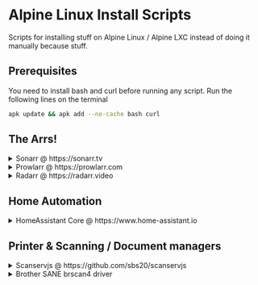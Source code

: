 # Alpine Linux Install Scripts

Scripts for installing stuff on Alpine Linux / Alpine LXC instead of doing it manually because stuff.

## Prerequisites

You need to install bash and curl before running any script. Run the following lines on the terminal

```bash
apk update && apk add --no-cache bash curl
```

## The Arrs!

<details>
  <summary>Sonarr @ https://sonarr.tv</summary>

  #### Details
  - **Installed to**: /opt/sonarr
  - **Upgradeable?**: Yes, using built-in updater
  - **Branch**: You can choose during install and change later on WebUI

  #### Script
```bash
bash <(wget -qO- https://raw.githubusercontent.com/x-keita/alpine-scripts/main/install-sonarr.sh)
```
</details>

<details>
  <summary>Prowlarr @ https://prowlarr.com</summary>

  #### Details
  - **Installed on**: /opt/prowlarr
  - **Upgradeable?**: Yes, using built-in updater
  - **Branch**: Develop (Only branch available)

  #### Script
```bash
bash <(wget -qO- https://raw.githubusercontent.com/x-keita/alpine-scripts/main/install-prowlarr.sh)
```
</details>

<details>
  <summary>Radarr @ https://radarr.video</summary>

  #### Details
  - **Installed on**: /opt/radarr
  - **Upgradeable?**: Yes, using built-in updater
  - **Branch**: You can choose during install and change later on WebUI

  #### Script
```bash
bash <(wget -qO- https://raw.githubusercontent.com/x-keita/alpine-scripts/main/install-radarr.sh)
```
</details>

## Home Automation

<details>
  <summary>HomeAssistant Core @ https://www.home-assistant.io</summary>

  #### Details
  - **Space required**: At least 3.5 GB for first time install. Post-install storage usage goes down to 1.5~ GB
  - **Upgradeable?**: Yes, run `pip3 install --upgrade homeassistant` to install latest version
  - **Bugs**: On System Health, `Installation Type` appears as `Unknown`

  #### Script
```bash
curl -L https://github.com/x-keita/alpine-scripts/raw/main/install-hass.sh | bash --
```
</details>

## Printer & Scanning / Document managers

<details>
  <summary>Scanservjs @ https://github.com/sbs20/scanservjs</summary>

  #### Details
  - **Installed on**: /var/www/scanservjs
  - **Upgradeable?**: Yes, run the script again to install latest version

  #### Script
```bash
bash <(wget -qO- https://github.com/x-keita/alpine-scripts/raw/main/install-scanservjs.sh)
```
</details>

<details>
  <summary>Brother SANE brscan4 driver</summary>

  #### Details
  - **Pre-requisites**: sane-utils and sane-udev

  #### Script
```bash
curl -L https://github.com/x-keita/alpine-scripts/raw/main/install-brscan4.sh | bash --
```
</details>
